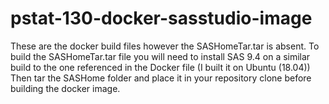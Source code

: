 # pstat-130-docker-sasstudio-image
These are the docker build files however the SASHomeTar.tar is absent. To build the SASHomeTar.tar file you will need to install SAS 9.4 on a similar build to the one referenced in the Docker file (I built it on Ubuntu (18.04)) Then tar the SASHome folder and place it in your repository clone before building the docker image.
